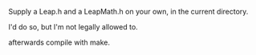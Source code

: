 Supply a Leap.h and a LeapMath.h on your own, in the current directory.


I'd do so, but I'm not legally allowed to.

afterwards compile with make.
